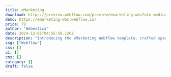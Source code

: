 ```yaml
---
title: eMarketing
download: https://preview.webflow.com/preview/emarketing-wbs?utm_medium=preview_link&utm_source=designer&utm_content=emarketing-wbs&preview=3f0daa7180f6f793ee3fa8b169008b2e&workflow=preview
demo: https://emarketing-wbs.webflow.io/
price: 79
author: "Webestica"
date: 2024-12-01T04:55:59.126Z
description: "Introducing the eMarketing Webflow template, crafted specifically for marketing platforms and SaaS solutions. Its clean, professional design and powerful features make it ideal for showcasing your marketing tool."
ssg: ["Webflow"]
css: []
ui: []
cms: []
category: []
draft: false
---
```

